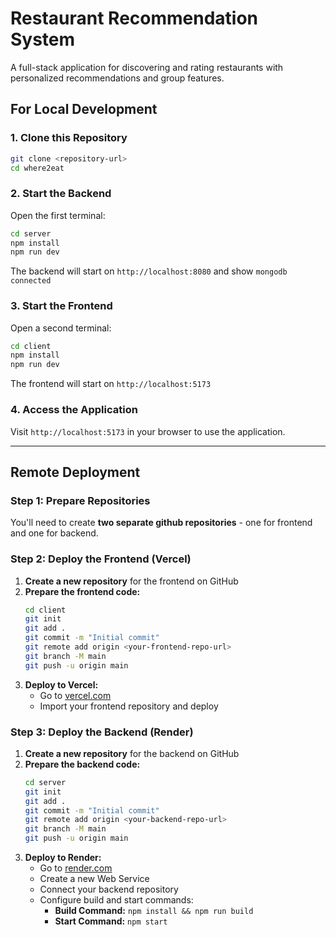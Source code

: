 # Restaurant Recommendation System

A full-stack application for discovering and rating restaurants with personalized recommendations and group features.

## For Local Development

### 1. Clone this Repository
```bash
git clone <repository-url>
cd where2eat
```

### 2. Start the Backend
Open the first terminal:
```bash
cd server
npm install
npm run dev
```
The backend will start on `http://localhost:8080` and show `mongodb connected`

### 3. Start the Frontend
Open a second terminal:
```bash
cd client
npm install
npm run dev
```
The frontend will start on `http://localhost:5173`

### 4. Access the Application
Visit `http://localhost:5173` in your browser to use the application.

---


## Remote Deployment

### Step 1: Prepare Repositories

You'll need to create **two separate github repositories** - one for frontend and one for backend.

### Step 2: Deploy the Frontend (Vercel)

1. **Create a new repository** for the frontend on GitHub
2. **Prepare the frontend code:**
   ```bash
   cd client
   git init
   git add .
   git commit -m "Initial commit"
   git remote add origin <your-frontend-repo-url>
   git branch -M main
   git push -u origin main
   ```
3. **Deploy to Vercel:**
   - Go to [vercel.com](https://vercel.com)
   - Import your frontend repository and deploy

### Step 3: Deploy the Backend (Render)

1. **Create a new repository** for the backend on GitHub
2. **Prepare the backend code:**
   ```bash
   cd server
   git init
   git add .
   git commit -m "Initial commit"
   git remote add origin <your-backend-repo-url>
   git branch -M main
   git push -u origin main
   ```
3. **Deploy to Render:**
   - Go to [render.com](https://render.com)
   - Create a new Web Service
   - Connect your backend repository
   - Configure build and start commands:
     - **Build Command:** `npm install && npm run build`
     - **Start Command:** `npm start`

